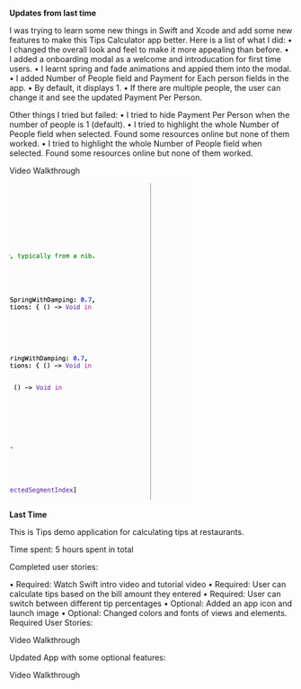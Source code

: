 **Updates from last time**

I was trying to learn some new things in Swift and Xcode and add some new features to make this Tips Calculator app better. Here is a list of what I did:
•  I changed the overall look and feel to make it more appealing than before. 
•  I added a onboarding modal as a welcome and introducation for first time users. 
•  I learnt spring and fade animations and appied them into the modal.  
•  I added Number of People field and Payment for Each person fields in the app. 
    •  By default, it displays 1. 
    •  If there are multiple people, the user can change it and see the updated Payment Per Person. 

Other things I tried but failed:
•  I tried to hide Payment Per Person when the number of people is 1 (default). 
•  I tried to highlight the whole Number of People field when selected. Found some resources online but none of them worked. 
•  I tried to highlight the whole Number of People field when selected. Found some resources online but none of them worked. 

Video Walkthrough

![Video Walkthrough](recording9.gif)






**Last Time**

This is Tips demo application for calculating tips at restaurants.

Time spent: 5 hours spent in total

Completed user stories:

•  Required: Watch Swift intro video and tutorial video
•  Required: User can calculate tips based on the bill amount they entered
•  Required: User can switch between different tip percentages 
•  Optional:  Added an app icon and launch image
•  Optional:  Changed colors and fonts of views and elements. 
Required User Stories:

Video Walkthrough

Updated App with some optional features:

Video Walkthrough
